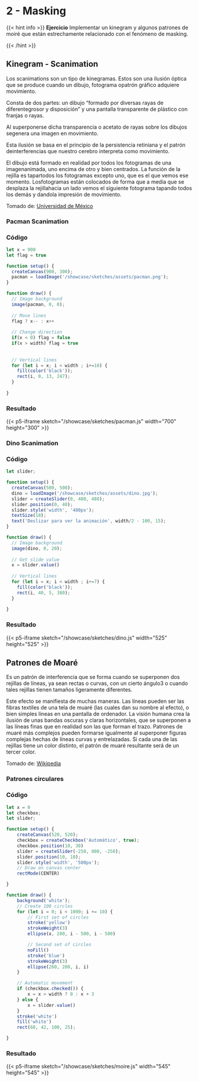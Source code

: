 # 2 - Masking

{{< hint info >}}
<b> Ejercicio</b>
Implementar un kinegram y algunos patrones de moiré que están estrechamente relacionado con el fenómeno de masking.

{{< /hint >}}

## Kinegram - Scanimation

Los scanimations son un tipo de kinegramas. Estos son una ilusión óptica que se produce cuando un dibujo, fotograma opatrón gráfico adquiere movimiento.

Consta   de   dos   partes:   un   dibujo   “formado   por   diversas   rayas   de   diferentegrosor y disposición” y una pantalla transparente de plástico con franjas o rayas.

Al superponerse dicha transparencia o acetato de rayas sobre los dibujos segenera una imagen en movimiento.

Esta ilusión se basa en el principio de la persistencia retiniana y el patrón deinterferencias que nuestro cerebro interpreta como movimiento.

El dibujo está formado en realidad por todos los fotogramas de una imagenanimada, uno encima de otro y bien centrados. La función de la rejilla es tapartodos los fotogramas excepto uno, que es el que vemos ese momento. Losfotogramas están colocados de forma que a media que se desplaza la rejillahacia un lado vemos el siguiente fotograma tapando todos los demás y dandola impresión de movimiento.

Tomado de: [Universidad de México](https://www.studocu.com/es-mx/document/universidad-de-mexico/tecnologias-de-la-informacion/los-scanimations-son-un-tipo-de-kinegramas/31686995)


### Pacman Scanimation

### Código

```js
let x = 900
let flag = true

function setup() {
  createCanvas(900, 300);
  pacman = loadImage('/showcase/sketches/assets/pacman.png');
}

function draw() {
  // Image background
  image(pacman, 0, 0);
  
  // Move lines
  flag ? x-- : x++
  
  // Change direction
  if(x < 0) flag = false
  if(x > width) flag = true
  
  
  // Vertical lines
  for (let i = x; i < width ; i+=18) {
    fill(color('black'));
    rect(i, 0, 13, 247);
  } 
 
}
```
### Resultado

{{< p5-iframe sketch="/showcase/sketches/pacman.js" width="700" height="300" >}}

### Dino Scanimation

### Código


```js
let slider;

function setup() {
  createCanvas(500, 500);
  dino = loadImage('/showcase/sketches/assets/dino.jpg');
  slider = createSlider(0, 480, 480);
  slider.position(0, 40);
  slider.style('width', '480px');
  textSize(18);
  text('Deslizar para ver la animación', width/2 - 100, 15);
}

function draw() {
  // Image background
  image(dino, 0, 20);
  
  // Get slide value
  x = slider.value()
  
  // Vertical lines
  for (let i = x; i < width ; i+=7) {
    fill(color('black'));
    rect(i, 40, 5, 380);
  } 
   
}
```

### Resultado

{{< p5-iframe sketch="/showcase/sketches/dino.js" width="525" height="525" >}}

## Patrones de Moaré

 Es un patrón de interferencia que se forma cuando se superponen dos rejillas de líneas, ya sean rectas o curvas, con un cierto ángulo3​ o cuando tales rejillas tienen tamaños ligeramente diferentes.

Este efecto se manifiesta de muchas maneras. Las líneas pueden ser las fibras textiles de una tela de muaré (las cuales dan su nombre al efecto), o bien simples líneas en una pantalla de ordenador. La visión humana crea la ilusión de unas bandas oscuras y claras horizontales, que se superponen a las líneas finas que en realidad son las que forman el trazo. Patrones de muaré más complejos pueden formarse igualmente al superponer figuras complejas hechas de líneas curvas y entrelazadas. Si cada una de las rejillas tiene un color distinto, el patrón de muaré resultante será de un tercer color.

Tomado de: [Wikipedia](https://es.wikipedia.org/wiki/Patr%C3%B3n_de_muar%C3%A9)

### Patrones circulares

### Código

```js
let x = 0
let checkbox;
let slider;

function setup() {
    createCanvas(520, 520);
    checkbox = createCheckbox('Automático', true);
    checkbox.position(10, 30)
    slider = createSlider(-250, 800, -250);
    slider.position(10, 10);
    slider.style('width', '500px');
    // Draw on canvas center
    rectMode(CENTER)

}

function draw() {
    background('white');
    // Create 100 circles
    for (let i = 0; i < 1000; i += 10) {
        // First set of circles
        stroke('yellow')
        strokeWeight(3)
        ellipse(x, 280, i - 500, i - 500)

        // Second set of circles
        noFill()
        stroke('blue')
        strokeWeight(3)
        ellipse(260, 280, i, i)
    }

    // Automatic movement
    if (checkbox.checked()) {
        x = x > width ? 0 : x + 3
    } else {
        x = slider.value()
    }
    stroke('white')
    fill('white')
    rect(60, 42, 100, 25);

}
```

### Resultado

{{< p5-iframe sketch="/showcase/sketches/moire.js" width="545" height="545" >}}